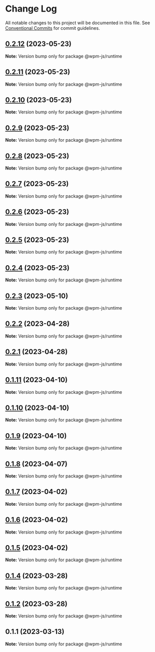# Change Log

All notable changes to this project will be documented in this file.
See [Conventional Commits](https://conventionalcommits.org) for commit guidelines.

## [0.2.12](https://github.com/wpm-js/wpmjs-core/compare/@wpm-js/runtime@0.2.11...@wpm-js/runtime@0.2.12) (2023-05-23)

**Note:** Version bump only for package @wpm-js/runtime





## [0.2.11](https://github.com/wpm-js/wpmjs-core/compare/@wpm-js/runtime@0.2.10...@wpm-js/runtime@0.2.11) (2023-05-23)

**Note:** Version bump only for package @wpm-js/runtime





## [0.2.10](https://github.com/wpm-js/wpmjs-core/compare/@wpm-js/runtime@0.2.9...@wpm-js/runtime@0.2.10) (2023-05-23)

**Note:** Version bump only for package @wpm-js/runtime





## [0.2.9](https://github.com/wpm-js/wpmjs-core/compare/@wpm-js/runtime@0.2.8...@wpm-js/runtime@0.2.9) (2023-05-23)

**Note:** Version bump only for package @wpm-js/runtime





## [0.2.8](https://github.com/wpm-js/wpmjs-core/compare/@wpm-js/runtime@0.2.7...@wpm-js/runtime@0.2.8) (2023-05-23)

**Note:** Version bump only for package @wpm-js/runtime





## [0.2.7](https://github.com/wpm-js/wpmjs-core/compare/@wpm-js/runtime@0.2.6...@wpm-js/runtime@0.2.7) (2023-05-23)

**Note:** Version bump only for package @wpm-js/runtime





## [0.2.6](https://github.com/wpm-js/wpmjs-core/compare/@wpm-js/runtime@0.2.5...@wpm-js/runtime@0.2.6) (2023-05-23)

**Note:** Version bump only for package @wpm-js/runtime





## [0.2.5](https://github.com/wpm-js/wpmjs-core/compare/@wpm-js/runtime@0.2.4...@wpm-js/runtime@0.2.5) (2023-05-23)

**Note:** Version bump only for package @wpm-js/runtime





## [0.2.4](https://github.com/wpm-js/wpmjs-core/compare/@wpm-js/runtime@0.2.3...@wpm-js/runtime@0.2.4) (2023-05-23)

**Note:** Version bump only for package @wpm-js/runtime





## [0.2.3](https://github.com/wpm-js/wpmjs-core/compare/@wpm-js/runtime@0.2.2...@wpm-js/runtime@0.2.3) (2023-05-10)

**Note:** Version bump only for package @wpm-js/runtime





## [0.2.2](https://github.com/wpm-js/wpmjs-core/compare/@wpm-js/runtime@0.2.1...@wpm-js/runtime@0.2.2) (2023-04-28)

**Note:** Version bump only for package @wpm-js/runtime





## [0.2.1](https://github.com/wpm-js/wpmjs-core/compare/@wpm-js/runtime@0.1.11...@wpm-js/runtime@0.2.1) (2023-04-28)

**Note:** Version bump only for package @wpm-js/runtime





## [0.1.11](https://github.com/wpm-js/wpmjs-core/compare/@wpm-js/runtime@0.1.10...@wpm-js/runtime@0.1.11) (2023-04-10)

**Note:** Version bump only for package @wpm-js/runtime





## [0.1.10](https://github.com/wpm-js/wpmjs-core/compare/@wpm-js/runtime@0.1.9...@wpm-js/runtime@0.1.10) (2023-04-10)

**Note:** Version bump only for package @wpm-js/runtime





## [0.1.9](https://github.com/wpm-js/wpmjs-core/compare/@wpm-js/runtime@0.1.8...@wpm-js/runtime@0.1.9) (2023-04-10)

**Note:** Version bump only for package @wpm-js/runtime





## [0.1.8](https://github.com/wpm-js/wpmjs-core/compare/@wpm-js/runtime@0.1.7...@wpm-js/runtime@0.1.8) (2023-04-07)

**Note:** Version bump only for package @wpm-js/runtime





## [0.1.7](https://github.com/wpm-js/wpmjs-core/compare/@wpm-js/runtime@0.1.6...@wpm-js/runtime@0.1.7) (2023-04-02)

**Note:** Version bump only for package @wpm-js/runtime





## [0.1.6](https://github.com/wpm-js/wpmjs-core/compare/@wpm-js/runtime@0.1.5...@wpm-js/runtime@0.1.6) (2023-04-02)

**Note:** Version bump only for package @wpm-js/runtime





## [0.1.5](https://github.com/wpm-js/wpmjs-core/compare/@wpm-js/runtime@0.1.4...@wpm-js/runtime@0.1.5) (2023-04-02)

**Note:** Version bump only for package @wpm-js/runtime





## [0.1.4](https://github.com/wpm-js/wpmjs-core/compare/@wpm-js/runtime@0.1.2...@wpm-js/runtime@0.1.4) (2023-03-28)

**Note:** Version bump only for package @wpm-js/runtime





## [0.1.2](https://github.com/wpm-js/wpmjs-core/compare/@wpm-js/runtime@0.1.1...@wpm-js/runtime@0.1.2) (2023-03-28)

**Note:** Version bump only for package @wpm-js/runtime





## 0.1.1 (2023-03-13)

**Note:** Version bump only for package @wpm-js/runtime
